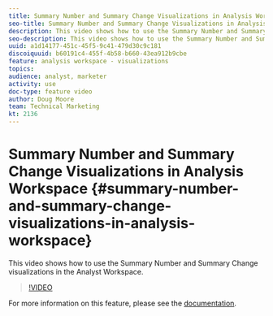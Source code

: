 ```yaml
---
title: Summary Number and Summary Change Visualizations in Analysis Workspace
seo-title: Summary Number and Summary Change Visualizations in Analysis Workspace - Adobe Analytics
description: This video shows how to use the Summary Number and Summary Change visualizations in the Analyst Workspace.
seo-description: This video shows how to use the Summary Number and Summary Change visualizations in the Analyst Workspace. - Adobe Analytics
uuid: a1d14177-451c-45f5-9c41-479d30c9c181
discoiquuid: b60191c4-455f-4b58-b660-43ea912b9cbe
feature: analysis workspace - visualizations
topics: 
audience: analyst, marketer
activity: use
doc-type: feature video
author: Doug Moore
team: Technical Marketing
kt: 2136
---
```


# Summary Number and Summary Change Visualizations in Analysis Workspace {#summary-number-and-summary-change-visualizations-in-analysis-workspace}

This video shows how to use the Summary Number and Summary Change visualizations in the Analyst Workspace.

>[!VIDEO](https://video.tv.adobe.com/v/23992/?quality=12)

For more information on this feature, please see the [documentation](https://marketing.adobe.com/resources/help/en_US/analytics/analysis-workspace/summary-number-change.html).
